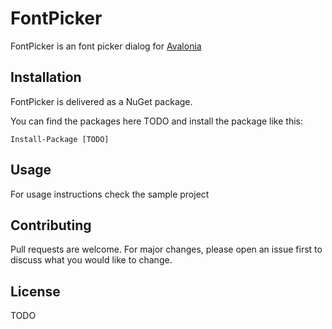 
# FontPicker

FontPicker is an font picker dialog for [Avalonia](https://github.com/AvaloniaUI/Avalonia)

## Installation

FontPicker is delivered as a NuGet package.

You can find the packages here  TODO and install the package like this:

`Install-Package [TODO]`

## Usage

For usage instructions check the sample project

## Contributing
Pull requests are welcome. For major changes, please open an issue first to discuss what you would like to change.

## License
TODO